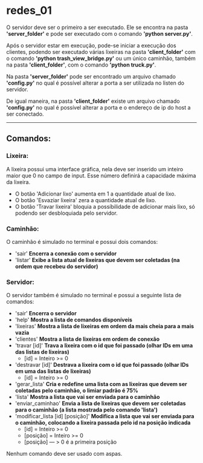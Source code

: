 # redes_01

O servidor deve ser o primeiro a ser executado. Ele se encontra na pasta **'server_folder'** e pode ser executado
com o comando **'python server.py'**.

Após o servidor estar em execução, pode-se iniciar a execução dos clientes, podendo ser executado várias lixeiras
na pasta **'client_folder'** com o comando **'python trash_view_bridge.py'** ou um único caminhão, também na pasta
**'client_folder'**, com o comando **'python truck.py'**.

Na pasta **'server_folder'** pode ser encontrado um arquivo chamado **'config.py'** no qual é possível alterar a
porta a ser utilizada no listen do servidor.

De igual maneira, na pasta **'client_folder'** existe um arquivo chamado **'config.py'** no qual é possível
alterar a porta e o endereço de ip do host a ser conectado.

---

## Comandos:

### Lixeira:
A lixeira possui uma interface gráfica, nela deve ser inserido um inteiro maior que 0 no campo de input.
Esse número definirá a capacidade máxima da lixeira.

- O botão 'Adicionar lixo' aumenta em 1 a quantidade atual de lixo.
- O botão 'Esvaziar lixeira' zera a quantidade atual de lixo.
- O botão 'Travar lixeira' bloquia a possíbilidade de adicionar mais lixo, só podendo ser desbloquiada pelo servidor.

### Caminhão:
O caminhão é simulado no terminal e possui dois comandos:

- 'sair' **Encerra a conexão com o servidor**
- 'listar' **Exibe a lista atual de lixeiras que devem ser coletadas (na ordem que recebeu do servidor)**

### Servidor:
O servidor também é simulado no terminal e possui a seguinte lista de comandos:

- 'sair' **Encerra o servidor**
- 'help' **Mostra a lista de comandos disponíveis**
- 'lixeiras' **Mostra a lista de lixeiras em ordem da mais cheia para a mais vazia** 
- 'clientes' **Mostra a lista de lixeiras em ordem de conexão**
- 'travar [id]' **Trava a lixeira com o id que foi passado (olhar IDs em uma das listas de lixeiras)**
    - [id] = Inteiro >= 0
- 'destravar [id]' **Destrava a lixeira com o id que foi passado (olhar IDs em uma das listas de lixeiras)**
    - [id] = Inteiro >= 0
- 'gerar_lista' **Cria e redefine uma lista com as lixeiras que devem ser coletadas pelo caminhão, o limiar padrão é 75%** 
- 'lista' **Mostra a lista que vai ser enviada para o caminhão**
- 'enviar_caminhao' **Envia a lista de lixeiras que devem ser coletadas para o caminhão (a lista mostrada pelo comando 'lista')**
- 'modificar_lista [id] [posição]' **Modifica a lista que vai ser enviada para o caminhão, colocando a lixeira passada pelo id na posição indicada**
    - [id] = Inteiro >= 0
    - [posição] = Inteiro >= 0
    - [posição] — > 0 é a primeira posição
    
Nenhum comando deve ser usado com aspas.